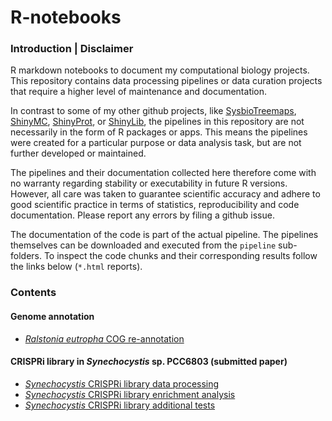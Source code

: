 # R-notebooks

### Introduction | Disclaimer

R markdown notebooks to document my computational biology projects.
This repository contains data processing pipelines or data curation projects
that require a higher level of maintenance and documentation. 

In contrast to some of my other github projects, 
like [SysbioTreemaps](https:/github.com/m-jahn/SysbioTreemaps),
[ShinyMC](https:/github.com/m-jahn/ShinyMC), [ShinyProt](https:/github.com/m-jahn/ShinyProt),
or [ShinyLib](https:/github.com/m-jahn/ShinyLib),
the pipelines in this repository are not necessarily in the form of R packages or apps.
This means the pipelines were created for a particular purpose or data analysis task,
but are not further developed or maintained.

The pipelines and their documentation collected here therefore come with no warranty
regarding stability or executability in future R versions. However, all care was taken to
guarantee scientific accuracy and adhere to good scientific practice in terms of statistics,
reproducibility and code documentation. Please report any errors by filing a github issue.

The documentation of the code is part of the actual pipeline. The pipelines themselves can
be downloaded and executed from the `pipeline` sub-folders. To inspect the code chunks 
and their corresponding results follow the links below (`*.html` reports).

### Contents

#### Genome annotation

- [_Ralstonia eutropha_ COG re-annotation](https://m-jahn.github.io/R-notebooks/Ralstonia_H16_genome_re_annotation.nb.html)

#### CRISPRi library in _Synechocystis_ sp. PCC6803 (submitted paper)

- [_Synechocystis_ CRISPRi library data processing](https://m-jahn.github.io/R-notebooks/CRISPRi_library_data_processing.nb.html)
- [_Synechocystis_ CRISPRi library enrichment analysis](https://m-jahn.github.io/R-notebooks/CRISPRi_library_enrichment_analysis.nb.html)
- [_Synechocystis_ CRISPRi library additional tests](https://m-jahn.github.io/R-notebooks/CRISPRi_library_additional_tests.nb.html)